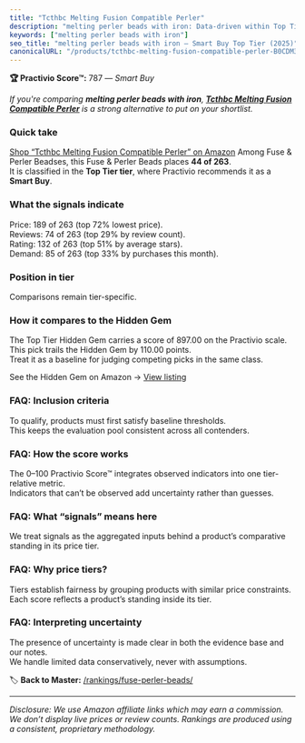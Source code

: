 ```yaml
---
title: "Tcthbc Melting Fusion Compatible Perler"
description: "melting perler beads with iron: Data-driven within Top Tier ranking using the Practivio Score™. Positioned by quality, value, demand, findability, momentum."
keywords: ["melting perler beads with iron"]
seo_title: "melting perler beads with iron — Smart Buy Top Tier (2025)"
canonicalURL: "/products/tcthbc-melting-fusion-compatible-perler-B0CDM35H3K/"
---
```


**🏆 Practivio Score™:** 787 — _Smart Buy_


*If you're comparing **melting perler beads with iron**, **[Tcthbc Melting Fusion Compatible Perler](https://www.amazon.com/dp/B0CDM35H3K?tag=practivio-20)** is a strong alternative to put on your shortlist.*
### Quick take
[Shop “Tcthbc Melting Fusion Compatible Perler” on Amazon](https://www.amazon.com/dp/B0CDM35H3K?tag=practivio-20)
Among Fuse & Perler Beadses, this Fuse & Perler Beads places **44 of 263**.  
It is classified in the **Top Tier tier**, where Practivio recommends it as a **Smart Buy**.

### What the signals indicate
Price: 189 of 263 (top 72% lowest price).  
Reviews: 74 of 263 (top 29% by review count).  
Rating: 132 of 263 (top 51% by average stars).  
Demand: 85 of 263 (top 33% by purchases this month).

### Position in tier
Comparisons remain tier-specific.

### How it compares to the Hidden Gem
The Top Tier Hidden Gem carries a score of 897.00 on the Practivio scale.  
This pick trails the Hidden Gem by 110.00 points.  
Treat it as a baseline for judging competing picks in the same class.  

See the Hidden Gem on Amazon → [View listing](https://www.amazon.com/dp/B000ZDME7Y?tag=practivio-20)

### FAQ: Inclusion criteria
To qualify, products must first satisfy baseline thresholds.  
This keeps the evaluation pool consistent across all contenders.

### FAQ: How the score works
The 0–100 Practivio Score™ integrates observed indicators into one tier-relative metric.  
Indicators that can’t be observed add uncertainty rather than guesses.

### FAQ: What “signals” means here
We treat signals as the aggregated inputs behind a product’s comparative standing in its price tier.

### FAQ: Why price tiers?
Tiers establish fairness by grouping products with similar price constraints.  
Each score reflects a product’s standing inside its tier.

### FAQ: Interpreting uncertainty
The presence of uncertainty is made clear in both the evidence base and our notes.  
We handle limited data conservatively, never with assumptions.


🏷️ **Back to Master:** [/rankings/fuse-perler-beads/](/rankings/fuse-perler-beads/)

---
_Disclosure: We use Amazon affiliate links which may earn a commission. We don’t display live prices or review counts. Rankings are produced using a consistent, proprietary methodology._

